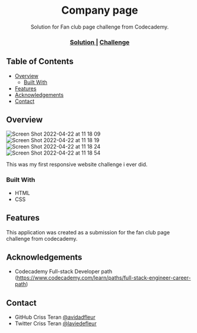 <!-- Please update value in the {}  -->

<h1 align="center">Company page</h1>

<div align="center">
   Solution for Fan club page challenge from Codecademy.
</div>

<div align="center">
  <h3>
    <a href="https://avidadfleur.github.io/fanclub-page">
      Solution
    </a>
    <span> | </span>
    <a href="https://www.codecademy.com/paths/full-stack-engineer-career-path/tracks/fscp-22-making-a-website-responsive/modules/wdcp-22-responsive-club-website/projects/responsive-club-website">
      Challenge
    </a>
  </h3>
</div>

<!-- TABLE OF CONTENTS -->

## Table of Contents

- [Overview](#overview)
  - [Built With](#built-with)
- [Features](#features)
- [Acknowledgements](#acknowledgements)
- [Contact](#contact)

<!-- OVERVIEW -->

## Overview

![Screen Shot 2022-04-22 at 11 18 09](https://user-images.githubusercontent.com/86981532/164763392-de59de71-0ab9-4644-a49c-18e11a7e0136.png)
![Screen Shot 2022-04-22 at 11 18 19](https://user-images.githubusercontent.com/86981532/164763401-dd4d9add-1351-4770-a2ad-4792fe1b4833.png)
![Screen Shot 2022-04-22 at 11 18 24](https://user-images.githubusercontent.com/86981532/164763411-33afc55f-4352-42f8-9c34-c58ca879a1ae.png)
![Screen Shot 2022-04-22 at 11 18 54](https://user-images.githubusercontent.com/86981532/164763413-7aafc960-7b63-4ac1-b1b5-35a39c632988.png)

This was my first responsive website challenge i ever did.

### Built With

<!-- This section should list any major frameworks that you built your project using. Here are a few examples.-->

- HTML
- CSS

## Features

<!-- List the features of your application or follow the template. Don't share the figma file here :) -->

This application was created as a submission for the fan club page challenge from codecademy.

## Acknowledgements

<!-- This section should list any articles or add-ons/plugins that helps you to complete the project. This is optional but it will help you in the future. For exmpale -->

- Codecademy Full-stack Developer path (https://www.codecademy.com/learn/paths/full-stack-engineer-career-path)

## Contact

- GitHub Criss Teran [@avidadfleur](https://github.com/avidadfleur)
- Twitter Criss Teran [@laviedefleur](https://twitter.com/laviedefleur)
